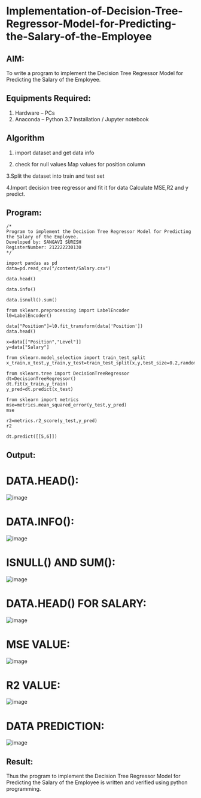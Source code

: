 # Implementation-of-Decision-Tree-Regressor-Model-for-Predicting-the-Salary-of-the-Employee

## AIM:
To write a program to implement the Decision Tree Regressor Model for Predicting the Salary of the Employee.

## Equipments Required:
1. Hardware – PCs
2. Anaconda – Python 3.7 Installation / Jupyter notebook

## Algorithm
1. import dataset and get data info
 
2. check for null values Map values for position column

3.Split the dataset into train and test set

4.Import decision tree regressor and fit it for data Calculate MSE,R2 and y predict.

## Program:
```
/*
Program to implement the Decision Tree Regressor Model for Predicting the Salary of the Employee.
Developed by: SANGAVI SURESH
RegisterNumber: 212222230130 
*/

import pandas as pd
data=pd.read_csv("/content/Salary.csv")

data.head()

data.info()

data.isnull().sum()

from sklearn.preprocessing import LabelEncoder
l0=LabelEncoder()

data["Position"]=l0.fit_transform(data['Position'])
data.head()

x=data[["Position","Level"]]
y=data["Salary"]

from sklearn.model_selection import train_test_split
x_train,x_test,y_train,y_test=train_test_split(x,y,test_size=0.2,random_state=2)

from sklearn.tree import DecisionTreeRegressor
dt=DecisionTreeRegressor()
dt.fit(x_train,y_train)
y_pred=dt.predict(x_test)

from sklearn import metrics
mse=metrics.mean_squared_error(y_test,y_pred)
mse

r2=metrics.r2_score(y_test,y_pred)
r2

dt.predict([[5,6]])
```

## Output:

# DATA.HEAD():
![image](https://github.com/Sangavi-suresh/Implementation-of-Decision-Tree-Regressor-Model-for-Predicting-the-Salary-of-the-Employee/assets/118541861/b6bfb429-255d-4ea5-b08c-61018ca7d580)

# DATA.INFO():
![image](https://github.com/Sangavi-suresh/Implementation-of-Decision-Tree-Regressor-Model-for-Predicting-the-Salary-of-the-Employee/assets/118541861/8b9a3db2-f9f1-4354-be12-2f41e2f1bcac)

# ISNULL() AND SUM():
![image](https://github.com/Sangavi-suresh/Implementation-of-Decision-Tree-Regressor-Model-for-Predicting-the-Salary-of-the-Employee/assets/118541861/79936e21-a687-4288-abf6-9f35799c492d)

# DATA.HEAD() FOR SALARY:
![image](https://github.com/Sangavi-suresh/Implementation-of-Decision-Tree-Regressor-Model-for-Predicting-the-Salary-of-the-Employee/assets/118541861/fa6e0d33-0fa9-4b73-8db4-e0cb245970f2)

# MSE VALUE:
![image](https://github.com/Sangavi-suresh/Implementation-of-Decision-Tree-Regressor-Model-for-Predicting-the-Salary-of-the-Employee/assets/118541861/bbd99ebb-0a18-4ecb-a5d7-db879a9757fd)

# R2 VALUE:
![image](https://github.com/Sangavi-suresh/Implementation-of-Decision-Tree-Regressor-Model-for-Predicting-the-Salary-of-the-Employee/assets/118541861/a7707446-38d2-4fba-9ccb-12200ae97ad7)

# DATA PREDICTION:
![image](https://github.com/Sangavi-suresh/Implementation-of-Decision-Tree-Regressor-Model-for-Predicting-the-Salary-of-the-Employee/assets/118541861/1c1a3a69-b80a-443c-9024-1b3d301f3cf5)


## Result:
Thus the program to implement the Decision Tree Regressor Model for Predicting the Salary of the Employee is written and verified using python programming.
